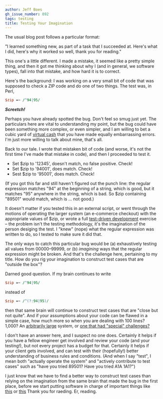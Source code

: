 ```yaml
---
author: Jeff Boes
gh_issue_number: 892
tags: testing
title: Testing Your Imagination
---
```




The usual blog post follows a particular format:

"I learned something new, as part of a task that I succeeded at. Here's what I did, here's why it worked so well, thank you for reading."

This one's a little different. I made a mistake, it seemed like a pretty simple thing, and then it got me thinking about why I (and in general, we software types), fall into that mistake, and how hard it is to correct.

Here's the background: I was working on a very small bit of code that was supposed to check a ZIP code and do one of two things. The test was, in Perl,

```perl
$zip =~ /^94|95/
```

***Screetch!***

Perhaps you have already spotted the bug. Don't feel so smug just yet. The particulars here are vital to understanding my point, but the bug could have been something more complex, or even simpler, and I am willing to bet a cubic yard of [virtual cash](https://www.google.com/?q=bitcoin#q=bitcoin) that you have made equally embarrassing errors. I'm just more willing to talk about mine, that's all.

Back to our tale. I wrote that mistaken bit of code (and worse, it's not the first time I've made that mistake in code), and then I proceeded to test it.

- Set $zip to '12345', doesn't match, no false positive. Check!
- Set $zip to '94001', does match. Check!
- Sest $zip to '95001', does match. Check!

(If you got this far and still haven't figured out the punch line: the regular expression matches "94" at the beginning of a string, which is good, but it matches "95" anywhere in the string, which is bad. So $zip containing "89501" would match, which is ... not good.)

It doesn't matter if you tested this in an external script, or went through the motions of operating the larger system (an e-commerce checkout) with the appropriate values of $zip, or wrote a full [test-driven development](http://search.cpan.org/~rjbs/Test-Simple-1.001002/lib/Test/More.pm) exercise – the problem isn't the testing methodology, it's the imagination of the person desiging the test. I "knew" (nope) what the regular expression was written to do, so I tested to make sure it did that.

The only ways to catch this particular bug would be (a) exhaustively testing all values from 00000–99999, or (b) *imagining* ways that the regular expression might be broken. And that's the challenge here, pertaining to my title. How do you rig your imagination to construct test cases that are "outside the box"?

Darned good question. If my brain continues to write

```perl
$zip =~ /^94|95/
```

instead of

```perl
$zip =~ /^(?:94|95)/
```

then that same brain will continue to construct test cases that are "close but not quite". And if your assumptions about your code can be flawed in a simple case, how much more so when you are dealing with 100 lines? 1,000? An [arbitrarily large](http://en.wikipedia.org/wiki/Mars_Climate_Orbiter#Cause_of_failure) system, or [one that had "special" challenges?](https://www.healthcare.gov/)

I don't have an answer here, and I suspect no one does. Certainly it helps if you have a fellow engineer get involved and review your code (and your testing!), but not every project has a budget for that. Certainly it helps if your client gets involved, and can test with their (hopefully!) better understanding of business rules and conditions. (And when I say "test", I mean both "actually operate the system" and "actively contribute to test cases" such as "have you tried 89501? Have you tried A1A 1A1?")

I just know that we have to find a better way to construct test cases than relying on the imagination from the same brain that made the bug in the first place, before we start putting software in charge of important things like [this](http://en.wikipedia.org/wiki/Unmanned_combat_air_vehicle) or [this](http://www.fox.com/almost-human/) Thank you for raeding. Er, reading.


